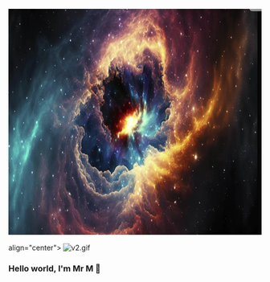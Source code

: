 <!-- Resize your PNG using HTML instead of Markdown -->
<p align="center">
  <img src="./hello_me.png" width="1000" height="450"  alt="Welcome"/>

<p>
<p>
  align="center">
  <img src="v2.gif" width="300"  alt="v2.gif"/>
</p>

### Hello world, I'm Mr M 👋  

